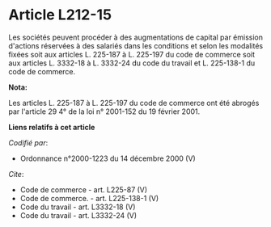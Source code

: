 # Article L212-15

Les sociétés peuvent procéder à des augmentations de capital par émission d'actions réservées à des salariés dans les
conditions et selon les modalités fixées soit aux articles L. 225-187 à L. 225-197 du code de commerce soit aux articles L.
3332-18 à L. 3332-24 du code du travail et L. 225-138-1 du code de commerce.

**Nota:**

Les articles L. 225-187 à L. 225-197 du code de commerce ont été abrogés par l'article 29 4° de la loi n° 2001-152 du 19
février 2001.

**Liens relatifs à cet article**

_Codifié par_:

  - Ordonnance n°2000-1223 du 14 décembre 2000 (V)

_Cite_:

  - Code de commerce - art. L225-87 (V)
  - Code de commerce. - art. L225-138-1 (V)
  - Code du travail - art. L3332-18 (V)
  - Code du travail - art. L3332-24 (V)
